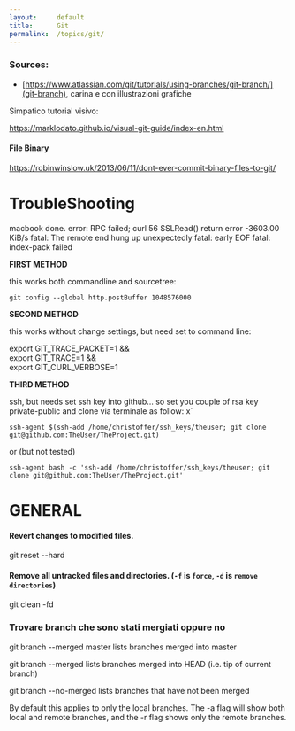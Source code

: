 ```yaml
---
layout:     default
title:      Git
permalink:  /topics/git/
---
```


### Sources:

* [https://www.atlassian.com/git/tutorials/using-branches/git-branch/](git-branch), carina e con illustrazioni grafiche

Simpatico tutorial visivo:

https://marklodato.github.io/visual-git-guide/index-en.html


#### File Binary

https://robinwinslow.uk/2013/06/11/dont-ever-commit-binary-files-to-git/


TroubleShooting
================


macbook done. error: RPC failed; curl 56 SSLRead() return error -3603.00 KiB/s fatal: The remote end hung up unexpectedly fatal: early EOF fatal: index-pack failed

**FIRST METHOD**

this works both commandline and sourcetree:

````
git config --global http.postBuffer 1048576000
````


**SECOND METHOD**

this works without change settings, but need set to command line:

export GIT_TRACE_PACKET=1 && \
export GIT_TRACE=1 && \
export GIT_CURL_VERBOSE=1


**THIRD METHOD**

ssh, but needs set ssh key into github...
so set you couple of rsa key private-public and clone via terminale as follow:
x`
````
ssh-agent $(ssh-add /home/christoffer/ssh_keys/theuser; git clone git@github.com:TheUser/TheProject.git)
````

or (but not tested)

````
ssh-agent bash -c 'ssh-add /home/christoffer/ssh_keys/theuser; git clone git@github.com:TheUser/TheProject.git'
````


GENERAL
=======

#### Revert changes to modified files.
git reset --hard

#### Remove all untracked files and directories. (`-f` is `force`, `-d` is `remove directories`)
git clean -fd


### Trovare branch che sono stati mergiati oppure no

git branch --merged master 
	lists branches merged into master

git branch --merged 
	lists branches merged into HEAD (i.e. tip of current branch)

git branch --no-merged 
	lists branches that have not been merged

By default this applies to only the local branches. The -a flag will show both local and remote branches, and the -r flag shows only the remote branches.
